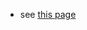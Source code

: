 * see [this page](https://uoa-eresearch.github.io/eresearch-cookbook/recipe/2014/11/26/python-virtual-env/)
